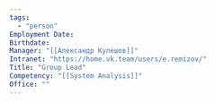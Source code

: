 ```yaml
---
tags:
  - "person"
Employment Date:
Birthdate:
Manager: "[[Александр Кулешов]]"
Intranet: "https://home.vk.team/users/e.remizov/"
Title: "Group Lead"
Competency: "[[System Analysis]]"
Office: ""
---
```

